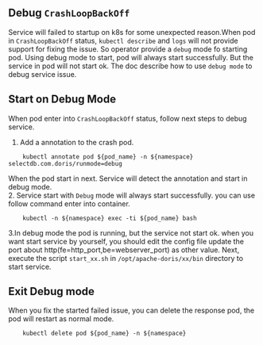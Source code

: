 ## Debug `CrashLoopBackOff`
Service will failed to startup on k8s for some unexpected reason.When pod in `CrashLoopBackOff` status, `kubectl describe` and `logs` will not provide support for fixing the issue.
So operator provide a `debug` mode fo starting pod. Using debug mode to start, pod will always start successfully. But the service in pod will not start ok. The doc describe how to use `debug mode` to debug service issue.
## Start on Debug Mode
When pod enter into `CrashLoopBackOff` status, follow next steps to debug service.
1. Add a annotation to the crash pod.
```
    kubectl annotate pod ${pod_name} -n ${namespace} selectdb.com.doris/runmode=debug
```
When the pod start in next. Service will detect the annotation and start in debug mode.  
2. Service start with `Debug` mode will always start successfully. you can use follow command enter into container.
```
    kubectl -n ${namespace} exec -ti ${pod_name} bash
```
3.In debug mode the pod is running, but the service not start ok. when you want start service by yourself, you should edit the config file update the port about http(fe=http_port,be=webserver_port) as other value. Next, execute the script `start_xx.sh` in `/opt/apache-doris/xx/bin` directory to start service.
## Exit Debug mode
When you fix the started failed issue, you can delete the response pod, the pod will restart as normal mode.
```
    kubectl delete pod ${pod_name} -n ${namespace}
```